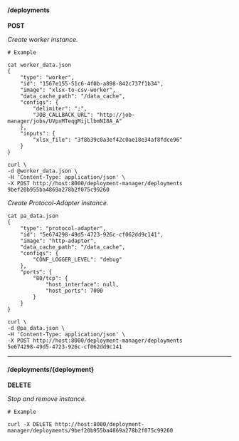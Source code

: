 #### /deployments

**POST**

_Create worker instance._

    # Example
    
    cat worker_data.json
    {
        "type": "worker",
        "id": "1567e155-51c6-4f0b-a898-842c737f1b34",
        "image": "xlsx-to-csv-worker",
        "data_cache_path": "/data_cache",
        "configs": {
            "delimiter": ";",
            "JOB_CALLBACK_URL": "http://job-manager/jobs/UVpxMTeqgMijLlbmNI8A_A"
        },
        "inputs": {
            "xlsx_file": "3f8b39c0a3ef42c0ae18e34af8fdce96"
        }
    }
    
    curl \
    -d @worker_data.json \
    -H 'Content-Type: application/json' \
    -X POST http://host:8000/deployment-manager/deployments
    9bef20b955ba4869a278b2f075c99260


_Create Protocol-Adapter instance._

    cat pa_data.json
    {
        "type": "protocol-adapter",
        "id": "5e674298-49d5-4723-926c-cf062dd9c141",
        "image": "http-adapter",
        "data_cache_path": "/data_cache",
        "configs": {
            "CONF_LOGGER_LEVEL": "debug"
        },
        "ports": {
            "80/tcp": {
                "host_interface": null,
                "host_ports": 7000
            }
        }
    }
    
    curl \
    -d @pa_data.json \
    -H 'Content-Type: application/json' \
    -X POST http://host:8000/deployment-manager/deployments
    5e674298-49d5-4723-926c-cf062dd9c141

----

#### /deployments/{deployment}

**DELETE**

_Stop and remove instance._

    # Example
    
    curl -X DELETE http://host:8000/deployment-manager/deployments/9bef20b955ba4869a278b2f075c99260
